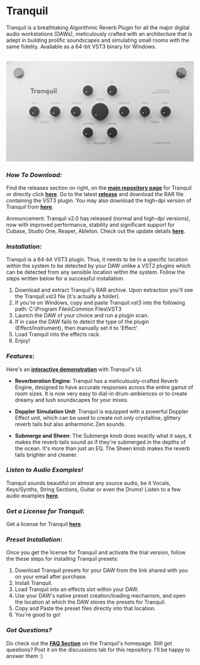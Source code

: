 # Tranquil
Tranquil is a breathtaking Algorithmic Reverb Plugin for all the major digital audio workstations (DAWs), meticulously crafted with an architecture that is adept in building prolific soundscapes and simulating small rooms with the same fidelity. Available as a 64-bit VST3 binary for Windows.
<br><br>

!["bg"](/assets/bg.png)

### *How To Download:*
Find the releases section on right, on the [**main repository page**](https://github.com/devashish-gupta/Tranquil) for Tranquil or directly click [**here**](https://github.com/devashish-gupta/Tranquil/releases). Go to the latest [**release**](https://github.com/devashish-gupta/Tranquil/releases/tag/v2.0) and download the RAR file containing the VST3 plugin. You may also download the high-dpi version of Tranquil from [**here**](https://github.com/devashish-gupta/Tranquil/releases/tag/v2.0.1).

Announcement: Tranquil v2.0 has released (normal and high-dpi versions), now with improved performance, stability and significant support for Cubase, Studio One, Reaper, Ableton. Check out the update details [**here**](https://github.com/devashish-gupta/Tranquil/releases/tag/v1.0.1).

### *Installation*:
Tranquil is a 64-bit VST3 plugin. Thus, it needs to be in a specific location within the system to be detected by your DAW unlike a VST2 plugins which can be detected from any sensible location within the system. Follow the steps written below for a successful installation.

1. Download and extract Tranquil's RAR archive. Upon extraction you'll see the Tranquil.vst3 file (it's actually a folder).
2. If you're on Windows, copy and paste Tranquil.vst3 into the following path: C:\Program Files\Common Files\VST3
4. Launch the DAW of your choice and run a plugin scan.
5. If in case the DAW fails to detect the type of the plugin (Effect/Instrument), then manually set it to 'Effect'.
6. Load Tranquil into the effects rack.
7. Enjoy!

### *Features*:
Here's an **[interactive demonstration](https://devashish-gupta.github.io/Tranquil/#features)** with Tranquil's UI.

* **Reverberation Engine**: Tranquil has a meticulously-crafted Reverb Engine, designed to have accurate responses across the entire gamut of room sizes. It is now very easy to dial-in drum-ambiences or to create dreamy and lush soundscapes for your mixes.

* **Doppler Simulation Unit**: Tranquil is equipped with a powerful Doppler Effect unit, which can be used to create not only crystalline, glittery reverb tails but also anharmonic Zen sounds.

* **Submerge and Sheen**: The Submerge knob does exactly what it says, it makes the reverb tails sound as if they're submerged in the depths of the ocean. It's more than just an EQ. The Sheen knob makes the reverb tails brighter and cleaner.

### *Listen to Audio Examples!*
Tranquil sounds beautiful on almost any source audio, be it Vocals, Keys/Synths, String Sections, Guitar or even the Drums! Listen to a few audio examples **[here](https://devashish-gupta.github.io/Tranquil/#listen)**.

### *Get a License for Tranquil*:
Get a license for Tranquil **[here](https://devashish-gupta.github.io/Tranquil/)**.

### *Preset Installation*:
Once you get the license for Tranquil and activate the trial version, follow the these steps for installing Tranquil presets:

1.  Download Tranquil presets for your DAW from the link shared with you on your email after purchase.
2.  Install Tranquil.
3.  Load Tranquil into an effects slot within your DAW.
4.  Use your DAW's native preset creation/loading mechanism, and open the location at which the DAW stores the presets for Tranquil.
5.  Copy and Paste the preset files directly into that location.
6.  You're good to go!

### *Got Questions?*
Do check out the **[FAQ Section](https://devashish-gupta.github.io/Tranquil/)** on the Tranquil's homepage. Still got questions? Post it on the discussions tab for this repository. I'll be happy to answer them :)



